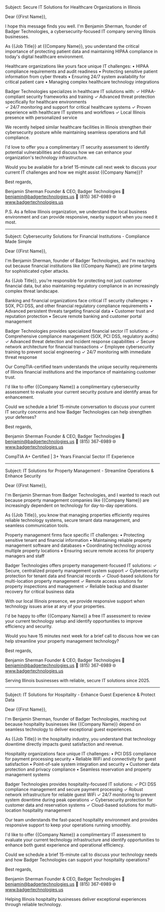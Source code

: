 Subject: Secure IT Solutions for Healthcare Organizations in Illinois

Dear {{First Name}},

I hope this message finds you well. I'm Benjamin Sherman, founder of Badger Technologies, a cybersecurity-focused IT company serving Illinois businesses.

As {{Job Title}} at {{Company Name}}, you understand the critical importance of protecting patient data and maintaining HIPAA compliance in today's digital healthcare environment.

Healthcare organizations like yours face unique IT challenges:
• HIPAA compliance requirements and audit readiness
• Protecting sensitive patient information from cyber threats
• Ensuring 24/7 system availability for critical patient care
• Managing complex healthcare technology integrations

Badger Technologies specializes in healthcare IT solutions with:
✓ HIPAA-compliant security frameworks and training
✓ Advanced threat protection specifically for healthcare environments  
✓ 24/7 monitoring and support for critical healthcare systems
✓ Proven experience with healthcare IT systems and workflows
✓ Local Illinois presence with personalized service

We recently helped similar healthcare facilities in Illinois strengthen their cybersecurity posture while maintaining seamless operations and full compliance.

I'd love to offer you a complimentary IT security assessment to identify potential vulnerabilities and discuss how we can enhance your organization's technology infrastructure.

Would you be available for a brief 15-minute call next week to discuss your current IT challenges and how we might assist {{Company Name}}?

Best regards,

Benjamin Sherman
Founder & CEO, Badger Technologies
📧 benjamin@badgertechnologies.us
📱 (815) 367-6989
🌐 www.badgertechnologies.us

P.S. As a fellow Illinois organization, we understand the local business environment and can provide responsive, nearby support when you need it most.

---

Subject: Cybersecurity Solutions for Financial Institutions - Compliance Made Simple

Dear {{First Name}},

I'm Benjamin Sherman, founder of Badger Technologies, and I'm reaching out because financial institutions like {{Company Name}} are prime targets for sophisticated cyber attacks.

As {{Job Title}}, you're responsible for protecting not just customer financial data, but also maintaining regulatory compliance in an increasingly complex threat landscape.

Banking and financial organizations face critical IT security challenges:
• SOX, PCI DSS, and other financial regulatory compliance requirements
• Advanced persistent threats targeting financial data
• Customer trust and reputation protection
• Secure remote banking and customer portal management

Badger Technologies provides specialized financial sector IT solutions:
✓ Comprehensive compliance management (SOX, PCI DSS, regulatory audits)
✓ Advanced threat detection and incident response capabilities
✓ Secure network architecture for financial transactions
✓ Employee cybersecurity training to prevent social engineering
✓ 24/7 monitoring with immediate threat response

Our CompTIA-certified team understands the unique security requirements of Illinois financial institutions and the importance of maintaining customer trust.

I'd like to offer {{Company Name}} a complimentary cybersecurity assessment to evaluate your current security posture and identify areas for enhancement.

Could we schedule a brief 15-minute conversation to discuss your current IT security concerns and how Badger Technologies can help strengthen your defenses?

Best regards,

Benjamin Sherman
Founder & CEO, Badger Technologies
📧 benjamin@badgertechnologies.us
📱 (815) 367-6989
🌐 www.badgertechnologies.us

CompTIA A+ Certified | 3+ Years Financial Sector IT Experience

---

Subject: IT Solutions for Property Management - Streamline Operations & Enhance Security

Dear {{First Name}},

I'm Benjamin Sherman from Badger Technologies, and I wanted to reach out because property management companies like {{Company Name}} are increasingly dependent on technology for day-to-day operations.

As {{Job Title}}, you know that managing properties efficiently requires reliable technology systems, secure tenant data management, and seamless communication tools.

Property management firms face specific IT challenges:
• Protecting sensitive tenant and financial information
• Maintaining reliable property management software and databases
• Coordinating technology across multiple property locations
• Ensuring secure remote access for property managers and staff

Badger Technologies offers property management-focused IT solutions:
✓ Secure, centralized property management system support
✓ Cybersecurity protection for tenant data and financial records
✓ Cloud-based solutions for multi-location property management
✓ Remote access solutions for property inspections and management
✓ Reliable backup and disaster recovery for critical business data

With our local Illinois presence, we provide responsive support when technology issues arise at any of your properties.

I'd be happy to offer {{Company Name}} a free IT assessment to review your current technology setup and identify opportunities to improve efficiency and security.

Would you have 15 minutes next week for a brief call to discuss how we can help streamline your property management technology?

Best regards,

Benjamin Sherman
Founder & CEO, Badger Technologies
📧 benjamin@badgertechnologies.us
📱 (815) 367-6989
🌐 www.badgertechnologies.us

Serving Illinois businesses with reliable, secure IT solutions since 2025.

---

Subject: IT Solutions for Hospitality - Enhance Guest Experience & Protect Data

Dear {{First Name}},

I'm Benjamin Sherman, founder of Badger Technologies, reaching out because hospitality businesses like {{Company Name}} depend on seamless technology to deliver exceptional guest experiences.

As {{Job Title}} in the hospitality industry, you understand that technology downtime directly impacts guest satisfaction and revenue.

Hospitality organizations face unique IT challenges:
• PCI DSS compliance for payment processing security
• Reliable WiFi and connectivity for guest satisfaction
• Point-of-sale system integration and security
• Customer data protection and privacy compliance
• Seamless reservation and property management systems

Badger Technologies provides hospitality-focused IT solutions:
✓ PCI DSS compliance management and secure payment processing
✓ Robust network infrastructure for reliable guest WiFi
✓ 24/7 monitoring to prevent system downtime during peak operations
✓ Cybersecurity protection for customer data and reservation systems
✓ Cloud-based solutions for multi-location hospitality management

Our team understands the fast-paced hospitality environment and provides responsive support to keep your operations running smoothly.

I'd like to offer {{Company Name}} a complimentary IT assessment to evaluate your current technology infrastructure and identify opportunities to enhance both guest experience and operational efficiency.

Could we schedule a brief 15-minute call to discuss your technology needs and how Badger Technologies can support your hospitality operations?

Best regards,

Benjamin Sherman
Founder & CEO, Badger Technologies
📧 benjamin@badgertechnologies.us
📱 (815) 367-6989
🌐 www.badgertechnologies.us

Helping Illinois hospitality businesses deliver exceptional experiences through reliable technology.